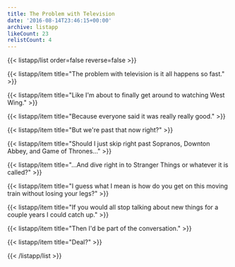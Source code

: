 ```yaml
---
title: The Problem with Television
date: '2016-08-14T23:46:15+00:00'
archive: listapp
likeCount: 23
relistCount: 4
---
```


<!--more-->

{{< listapp/list order=false reverse=false >}}

   {{< listapp/item title="The problem with television is it all happens so fast." >}}

   {{< listapp/item title="Like I'm about to finally get around to watching West Wing." >}}

   {{< listapp/item title="Because everyone said it was really really good." >}}

   {{< listapp/item title="But we're past that now right?" >}}

   {{< listapp/item title="Should I just skip right past Sopranos, Downton Abbey, and Game of Thrones..." >}}

   {{< listapp/item title="...And dive right in to Stranger Things or whatever it is called?" >}}

   {{< listapp/item title="I guess what I mean is how do you get on this moving train without losing your legs?" >}}

   {{< listapp/item title="If you would all stop talking about new things for a couple years I could catch up." >}}

   {{< listapp/item title="Then I'd be part of the conversation." >}}

   {{< listapp/item title="Deal?" >}}

{{< /listapp/list >}}
